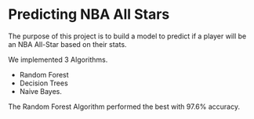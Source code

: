 # Predicting NBA All Stars

The purpose of this project is to build a model to predict if a player will be an NBA All-Star based on their stats.


We implemented 3 Algorithms. 
* Random Forest
* Decision Trees
* Naive Bayes.

The Random Forest Algorithm performed the best with 97.6% accuracy. 
